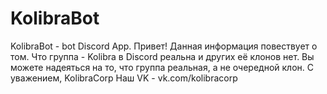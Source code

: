 # KolibraBot
KolibraBot - bot Discord App. Привет! Данная информация повествует о том. Что группа - Kolibra в Discord реальна и других её клонов нет. Вы можете надеяться на то, что группа реальная, а не очередной клон.
С уважением, KolibraCorp
Наш VK - vk.com/kolibracorp
